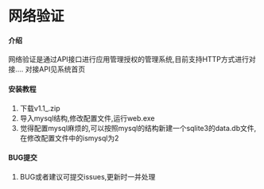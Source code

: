 # 网络验证

#### 介绍
网络验证是通过API接口进行应用管理授权的管理系统,目前支持HTTP方式进行对接....
对接API见系统首页

#### 安装教程

1.  下载v1.1_.zip
2.  导入mysql结构,修改配置文件,运行web.exe
3.  觉得配置mysql麻烦的,可以按照mysql的结构新建一个sqlite3的data.db文件,在修改配置文件中的ismysql为2

#### BUG提交

1.  BUG或者建议可提交issues,更新时一并处理
